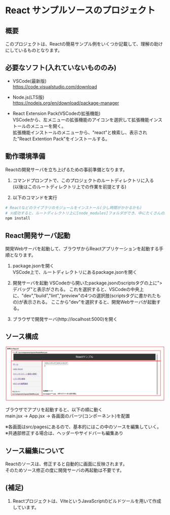 # React サンプルソースのプロジェクト

## 概要
このプロジェクトは、Reactの簡易サンプル例をいくつか記載して、理解の助けにしているものとなります。

## 必要なソフト(入れていないもののみ)
* VSCode(最新版)  
  https://code.visualstudio.com/download

* Node.js(LTS版)  
  https://nodejs.org/en/download/package-manager  

* React Extension Pack(VSCodeの拡張機能)  
  VSCodeから、左メニューの拡張機能のアイコンを選択して拡張機能インストールのメニューを開く。  
  拡張機能インストールのメニューから、"react"と検索し、表示された"React Extention Pack"をインストールする。  

## 動作環境準備
Reactの開発サーバを立ち上げるための事前準備となります。

1. コマンドプロンプトで、このプロジェクトのルートディレクトリに入る  
   (以後はこのルートディレクトリ上での作業を前提とする)

2. 以下のコマンドを実行
```bash
# Reactなどのライブラリのモジュールをインストール(少し時間がかかるかも)
# ※成功すると、ルートディレクトリ上に[node_modules]フォルダができ、中にたくさんのJavaScriptモジュール関連フォルダが出来上がる(詳細はみなくていい)
npm install
```

## React開発サーバ起動
開発Webサーバを起動して、ブラウザからReactアプリケーションを起動する手順となります。

1. package.jsonを開く  
   VSCode上で、ルートディレクトリにあるpackage.jsonを開く

2. 開発サーバを起動
   VSCodeから開いたpackage.jsonのscriptsタグの上に">デバッグ"と表示がされる。
   これを選択すると、VSCodeの中央上に、"dev","build","lint","preview"の4つの選択肢(scriptsタグに書かれたもの)が表示される。
   ここから"dev"を選択すると、開発Webサーバが起動する。

3. ブラウザで開発サーバ(http://localhost:5000)を開く

## ソース構成
![](./images/composition.jpg)

ブラウザでアプリを起動すると、以下の順に動く  
main.jsx → App.jsx → 各画面のパーツ(コンポーネント)を配置

※各画面はsrc/pagesにあるので、基本的にはこの中のソースを編集していく。  
※共通部修正する場合は、ヘッダーやサイドバーも編集あり

## ソース編集について
Reactのソースは、修正すると自動的に画面に反映されます。  
そのためソース修正の度に開発サーバの再起動は不要です。

## (補足)
1. Reactプロジェクトは、ViteというJavaScriptのビルドツールを用いて作成しています。